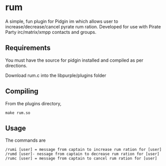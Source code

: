 # rum
A simple, fun plugin for Pidgin im which allows user to increase/decrease/cancel pyrate rum ration. Developed for use with Pirate Party irc/matrix/xmpp contacts and groups.

## Requirements
You must have the source for pidgin installed and compiled as per directions.

Download rum.c into the libpurple/plugins folder

## Compiling
From the plugins directory,
```
make rum.so
```

## Usage
The commands are
```
/rumi [user] = message from captain to increase rum ration for [user]
/rumd [user]- nessage from captain to decrease rum ration for [user]
/rumc [user] = message from captain to cancel rum ration for [user]
```
